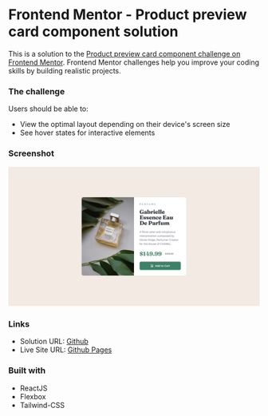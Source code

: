 # Frontend Mentor - Product preview card component solution

This is a solution to the [Product preview card component challenge on Frontend Mentor](https://www.frontendmentor.io/challenges/product-preview-card-component-GO7UmttRfa/hub/product-preview-card-component-HtbosT9fm1). Frontend Mentor challenges help you improve your coding skills by building realistic projects.

### The challenge

Users should be able to:

- View the optimal layout depending on their device's screen size
- See hover states for interactive elements

### Screenshot

![](./public/Design/desktop-design.jpg)

### Links

- Solution URL: [Github](https://github.com/xiibrightside/Product-preview-card-component)
- Live Site URL: [Github Pages](https://xiibrightside.github.io/Product-preview-card-component/)

### Built with

- ReactJS
- Flexbox
- Tailwind-CSS
